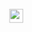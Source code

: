 <img src="![img3703](https://user-images.githubusercontent.com/77953699/219983517-f64af79e-8559-4643-9d23-8fa53aa3268d.jpeg" height="25" width="25"><img>
